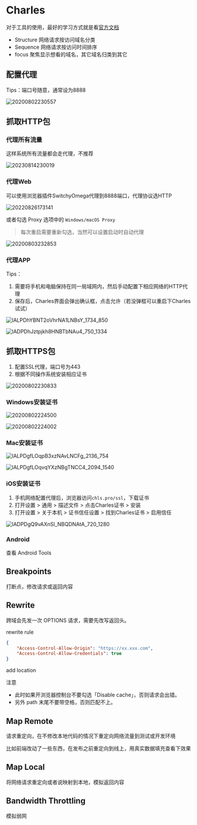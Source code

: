 # Charles

对于工具的使用，最好的学习方式就是看[官方文档](https://www.charlesproxy.com/documentation/tools/)

- Structure 网络请求按访问域名分类
- Sequence 网络请求按访问时间排序
- focus 聚焦显示想看的域名，其它域名归类到其它

## 配置代理

Tips：端口号随意，通常设为8888

![20200802230557](http://image.zuoright.com/20200802230557.png)

## 抓取HTTP包

### 代理所有流量

这样系统所有流量都会走代理，不推荐

![20230814230019](https://image.zuoright.com/20230814230019.png)

### 代理Web

可以使用浏览器插件SwitchyOmega代理到8888端口，代理协议选HTTP

![20220826173141](http://image.zuoright.com/20220826173141.png)

或者勾选 Proxy 选项中的 `Windows/macOS Proxy`

> 每次重启需要重新勾选，当然可以设置启动时自动代理

![20200803232853](http://image.zuoright.com/20200803232853.png)

### 代理APP

Tips：

1. 需要将手机和电脑保持在同一局域网内，然后手动配置下相应网络的HTTP代理
2. 保存后，Charles界面会弹出确认框，点击允许（若没弹框可以重启下Charles试试）

![lALPDhYBNT2oVhrNA1LNBsY_1734_850](http://image.zuoright.com/lALPDhYBNT2oVhrNA1LNBsY_1734_850.png)

![lADPDhJztpjkh8HNBTbNAu4_750_1334](http://image.zuoright.com/lADPDhJztpjkh8HNBTbNAu4_750_1334.jpg)

## 抓取HTTPS包

1. 配置SSL代理，端口号为443
2. 根据不同操作系统安装相应证书

![20200802230833](http://image.zuoright.com/20200802230833.png)

### Windows安装证书

![20200802224500](http://image.zuoright.com/20200802224500.png)

![20200802224002](http://image.zuoright.com/20200802224002.png)

### Mac安装证书

![lALPDgfLOqpB3xzNAvLNCFg_2136_754](http://image.zuoright.com/lALPDgfLOqpB3xzNAvLNCFg_2136_754.png)

![lALPDgfLOqvqYXzNBgTNCC4_2094_1540](http://image.zuoright.com/lALPDgfLOqvqYXzNBgTNCC4_2094_1540.png)

### iOS安装证书

1. 手机网络配置代理后，浏览器访问`chls.pro/ssl`，下载证书
2. 打开设置 > 通用 > 描述文件 > 点击Charles证书 > 安装
3. 打开设置 > 关于本机 > 证书信任设置 > 找到Charles证书 > 启用信任

![lADPDgQ9vAXnSl_NBQDNAtA_720_1280](http://image.zuoright.com/lADPDgQ9vAXnSl_NBQDNAtA_720_1280.jpg)

### Android

查看 Android Tools

## Breakpoints

打断点，修改请求或返回内容

## Rewrite

跨域会先发一次 OPTIONS 请求，需要先改写返回头。

rewrite rule

```json
{
    "Access-Control-Allow-Origin": "https://xx.xxx.com",
    "Access-Control-Allow-Credentials": true
}
```

add location

注意

- 此时如果开浏览器控制台不要勾选「Disable cache」，否则请求会出错。
- 另外 path 末尾不要带空格，否则匹配不上。

## Map Remote

请求重定向，在不修改本地代码的情况下重定向网络流量到测试或开发环境

比如前端改动了一些东西，在发布之前重定向到线上，用真实数据填充查看下效果

## Map Local

将网络请求重定向或者说映射到本地，模拟返回内容

## Bandwidth Throttling

模拟弱网
